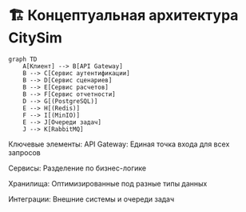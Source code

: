 # 🏗 Концептуальная архитектура CitySim

```mermaid
graph TD
    A[Клиент] --> B[API Gateway]
    B --> C[Сервис аутентификации]
    B --> D[Сервис сценариев]
    B --> E[Сервис расчетов]
    B --> F[Сервис отчетности]
    D --> G[(PostgreSQL)]
    E --> H[(Redis)]
    F --> I[(MinIO)]
    E --> J[Очереди задач]
    J --> K[RabbitMQ]
```

Ключевые элементы:
API Gateway: Единая точка входа для всех запросов

Сервисы: Разделение по бизнес-логике

Хранилища: Оптимизированные под разные типы данных

Интеграции: Внешние системы и очереди задач
